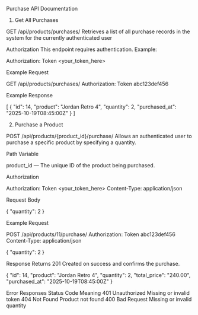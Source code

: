 Purchase API Documentation
1. Get All Purchases

GET /api/products/purchases/
Retrieves a list of all purchase records in the system for the currently authenticated user

Authorization
This endpoint requires authentication.
Example:

Authorization: Token <your_token_here>


Example Request

GET /api/products/purchases/
Authorization: Token abc123def456


Example Response

[
  {
    "id": 14,
    "product": "Jordan Retro 4",
    "quantity": 2,
    "purchased_at": "2025-10-19T08:45:00Z"
  }
]

2. Purchase a Product

POST /api/products/{product_id}/purchase/
Allows an authenticated user to purchase a specific product by specifying a quantity.

Path Variable

product_id — The unique ID of the product being purchased.

Authorization

Authorization: Token <your_token_here>
Content-Type: application/json


Request Body

{
  "quantity": 2
}


Example Request

POST /api/products/11/purchase/
Authorization: Token abc123def456
Content-Type: application/json

{
  "quantity": 2
}


Response
Returns 201 Created on success and confirms the purchase.

{
  "id": 14,
  "product": "Jordan Retro 4",
  "quantity": 2,
  "total_price": "240.00",
  "purchased_at": "2025-10-19T08:45:00Z"
}

Error Responses
Status Code	Meaning
401 Unauthorized	Missing or invalid token
404 Not Found	Product not found
400 Bad Request	Missing or invalid quantity